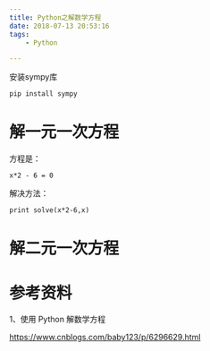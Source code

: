 ```yaml
---
title: Python之解数学方程
date: 2018-07-13 20:53:16
tags:
	- Python

---
```




安装sympy库

```
pip install sympy
```

# 解一元一次方程

方程是：

```
x*2 - 6 = 0
```

解决方法：

```
print solve(x*2-6,x)
```

# 解二元一次方程



# 参考资料

1、使用 Python 解数学方程

https://www.cnblogs.com/baby123/p/6296629.html